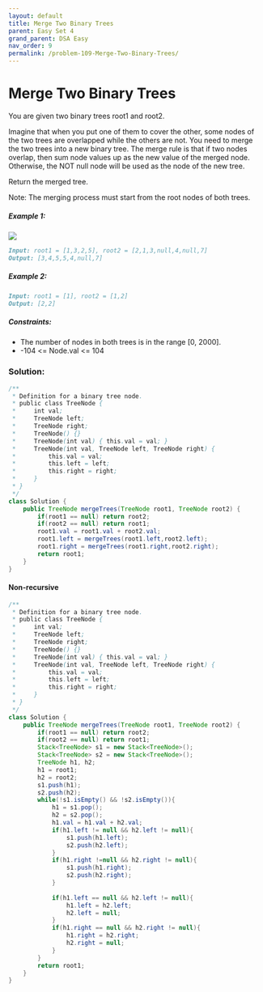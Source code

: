 ```yaml
---
layout: default
title: Merge Two Binary Trees
parent: Easy Set 4
grand_parent: DSA Easy
nav_order: 9
permalink: /problem-109-Merge-Two-Binary-Trees/
---
```

# Merge Two Binary Trees

You are given two binary trees root1 and root2.

Imagine that when you put one of them to cover the other, some nodes of the two trees are overlapped while the others are not. You need to merge the two trees into a new binary tree. The merge rule is that if two nodes overlap, then sum node values up as the new value of the merged node. Otherwise, the NOT null node will be used as the node of the new tree.

Return the merged tree.

Note: The merging process must start from the root nodes of both trees.

##### Example 1:
![](../../assets/images/ds/merge.jpeg)
```markdown
Input: root1 = [1,3,2,5], root2 = [2,1,3,null,4,null,7]
Output: [3,4,5,5,4,null,7]
```
##### Example 2:
```markdown
Input: root1 = [1], root2 = [1,2]
Output: [2,2]
```
##### Constraints:
* The number of nodes in both trees is in the range [0, 2000].
* -104 <= Node.val <= 104

### Solution:
```java
/**
 * Definition for a binary tree node.
 * public class TreeNode {
 *     int val;
 *     TreeNode left;
 *     TreeNode right;
 *     TreeNode() {}
 *     TreeNode(int val) { this.val = val; }
 *     TreeNode(int val, TreeNode left, TreeNode right) {
 *         this.val = val;
 *         this.left = left;
 *         this.right = right;
 *     }
 * }
 */
class Solution {
    public TreeNode mergeTrees(TreeNode root1, TreeNode root2) {
        if(root1 == null) return root2;
        if(root2 == null) return root1;
        root1.val = root1.val + root2.val;
        root1.left = mergeTrees(root1.left,root2.left);
        root1.right = mergeTrees(root1.right,root2.right);
        return root1;
    }
}
```
#### Non-recursive
```java
/**
 * Definition for a binary tree node.
 * public class TreeNode {
 *     int val;
 *     TreeNode left;
 *     TreeNode right;
 *     TreeNode() {}
 *     TreeNode(int val) { this.val = val; }
 *     TreeNode(int val, TreeNode left, TreeNode right) {
 *         this.val = val;
 *         this.left = left;
 *         this.right = right;
 *     }
 * }
 */
class Solution {
    public TreeNode mergeTrees(TreeNode root1, TreeNode root2) {
        if(root1 == null) return root2;
        if(root2 == null) return root1;
        Stack<TreeNode> s1 = new Stack<TreeNode>();
        Stack<TreeNode> s2 = new Stack<TreeNode>();
        TreeNode h1, h2;
        h1 = root1;
        h2 = root2;
        s1.push(h1);
        s2.push(h2);
        while(!s1.isEmpty() && !s2.isEmpty()){
            h1 = s1.pop();
            h2 = s2.pop();
            h1.val = h1.val + h2.val;
            if(h1.left != null && h2.left != null){
                s1.push(h1.left);
                s2.push(h2.left);
            }
            if(h1.right !=null && h2.right != null){
                s1.push(h1.right);
                s2.push(h2.right);
            }
            
            if(h1.left == null && h2.left != null){
                h1.left = h2.left;
                h2.left = null;
            }
            if(h1.right == null && h2.right != null){
                h1.right = h2.right;
                h2.right = null;
            }
        }
        return root1;
    }
}
```


